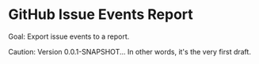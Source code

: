 # GitHub Issue Events Report

Goal: Export issue events to a report.

Caution: Version 0.0.1-SNAPSHOT... In other words, it's the very first draft.
